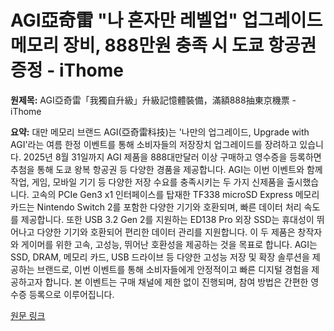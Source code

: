 # AGI亞奇雷 "나 혼자만 레벨업" 업그레이드 메모리 장비, 888만원 충족 시 도쿄 항공권 증정 - iThome

**원제목:** AGI亞奇雷「我獨自升級」升級記憶體裝備，滿額888抽東京機票 - iThome

**요약:** 대만 메모리 브랜드 AGI(亞奇雷科技)는 '나만의 업그레이드, Upgrade with AGI'라는 여름 한정 이벤트를 통해 소비자들의 저장장치 업그레이드를 장려하고 있습니다. 2025년 8월 31일까지 AGI 제품을 888대만달러 이상 구매하고 영수증을 등록하면 추첨을 통해 도쿄 왕복 항공권 등 다양한 경품을 제공합니다.  AGI는 이번 이벤트와 함께 작업, 게임, 모바일 기기 등 다양한 저장 수요를 충족시키는 두 가지 신제품을 출시했습니다.  고속의 PCIe Gen3 x1 인터페이스를 탑재한 TF338 microSD Express 메모리 카드는 Nintendo Switch 2를 포함한 다양한 기기와 호환되며, 빠른 데이터 처리 속도를 제공합니다. 또한 USB 3.2 Gen 2를 지원하는 ED138 Pro 외장 SSD는 휴대성이 뛰어나고 다양한 기기와 호환되어 편리한 데이터 관리를 지원합니다.  이 두 제품은 창작자와 게이머를 위한 고속, 고성능, 뛰어난 호환성을 제공하는 것을 목표로 합니다.  AGI는 SSD, DRAM, 메모리 카드, USB 드라이브 등 다양한 고성능 저장 및 확장 솔루션을 제공하는 브랜드로,  이번 이벤트를 통해 소비자들에게 안정적이고 빠른 디지털 경험을 제공하고자 합니다.  본 이벤트는 구매 채널에 제한 없이 진행되며,  참여 방법은 간편한 영수증 등록으로 이루어집니다.

[원문 링크](https://www.ithome.com.tw/pr/170205)
